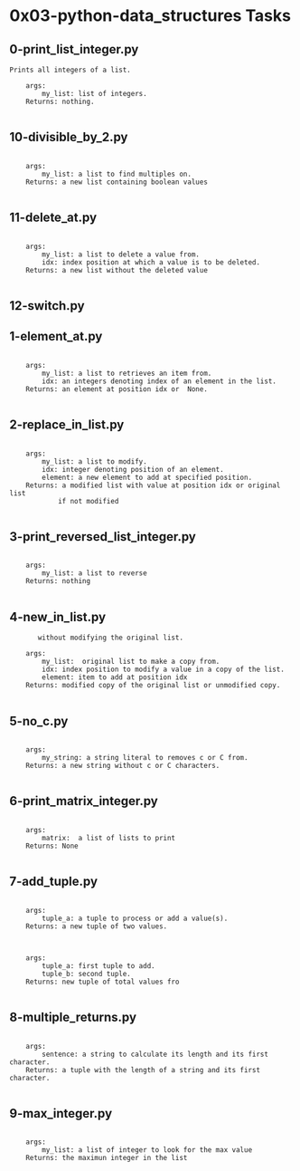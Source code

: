 # 0x03-python-data_structures Tasks

## 0-print_list_integer.py
```
Prints all integers of a list.

    args:
        my_list: list of integers.
    Returns: nothing.
    
```
## 10-divisible_by_2.py
```Finds all multiples of 2 in a list.

    args:
        my_list: a list to find multiples on.
    Returns: a new list containing boolean values
    
```
## 11-delete_at.py
```Deletes the item at a specific position in a list.

    args:
        my_list: a list to delete a value from.
        idx: index position at which a value is to be deleted.
    Returns: a new list without the deleted value
    
```
## 12-switch.py
## 1-element_at.py
```Retrieves an element from a list at index.

    args:
        my_list: a list to retrieves an item from.
        idx: an integers denoting index of an element in the list.
    Returns: an element at position idx or  None.
    
```
## 2-replace_in_list.py
```Replaces an element of a list at a specific position.

    args:
        my_list: a list to modify.
        idx: integer denoting position of an element.
        element: a new element to add at specified position.
    Returns: a modified list with value at position idx or original list
            if not modified
    
```
## 3-print_reversed_list_integer.py
```Prints all integers of a list, in reverse order.

    args:
        my_list: a list to reverse
    Returns: nothing
    
```
## 4-new_in_list.py
```Replaces an element in a list at a specific position
       without modifying the original list.

    args:
        my_list:  original list to make a copy from.
        idx: index position to modify a value in a copy of the list.
        element: item to add at position idx
    Returns: modified copy of the original list or unmodified copy.
    
```
## 5-no_c.py
```Removes all characters c and C from a string.

    args:
        my_string: a string literal to removes c or C from.
    Returns: a new string without c or C characters.
    
```
## 6-print_matrix_integer.py
```Prints a matrix of integers.

    args:
        matrix:  a list of lists to print
    Returns: None
    
```
## 7-add_tuple.py
```Checks if a tuple has no value or only one and one value.

    args:
        tuple_a: a tuple to process or add a value(s).
    Returns: a new tuple of two values.
    
```
```Adds 2 tuples.

    args:
        tuple_a: first tuple to add.
        tuple_b: second tuple.
    Returns: new tuple of total values fro
    
```
## 8-multiple_returns.py
```Returns a tuple with the length of a string and its first character.

    args:
        sentence: a string to calculate its length and its first character.
    Returns: a tuple with the length of a string and its first character.
    
```
## 9-max_integer.py
```Finds the biggest integer of a list.

    args:
        my_list: a list of integer to look for the max value
    Returns: the maximun integer in the list
    
```
